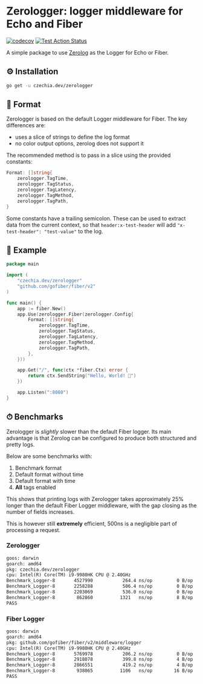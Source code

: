 # Zerologger: logger middleware for Echo and Fiber

[![codecov](https://codecov.io/gh/stellirin/go-zerologger/branch/main/graph/badge.svg?token=h5zC6Okqjz)](https://codecov.io/gh/stellirin/go-zerologger)
[![Test Action Status](https://github.com/stellirin/go-zerologger/workflows/Go/badge.svg)](https://github.com/stellirin/go-zerologger/actions?query=workflow%3AGo)

A simple package to use [Zerolog](https://github.com/rs/zerolog) as the Logger for Echo or Fiber.

## ⚙️ Installation

```sh
go get -u czechia.dev/zerologger
```

## 📝 Format

Zerologger is based on the default Logger middleware for Fiber. The key differences are:

* uses a slice of strings to define the log format
* no color output options, zerolog does not support it

The recommended method is to pass in a slice using the provided constants:

```go
Format: []string{
	zerologger.TagTime,
	zerologger.TagStatus,
	zerologger.TagLatency,
	zerologger.TagMethod,
	zerologger.TagPath,
}
```

Some constants have a trailing semicolon. These can be used to extract data from the current context, so that `header:x-test-header` will add `"x-test-header": "test-value"` to the log.

## 👀 Example

```go
package main

import (
	"czechia.dev/zerologger"
	"github.com/gofiber/fiber/v2"
)

func main() {
	app := fiber.New()
	app.Use(zerologger.Fiber(zerologger.Config{
		Format: []string{
			zerologger.TagTime,
			zerologger.TagStatus,
			zerologger.TagLatency,
			zerologger.TagMethod,
			zerologger.TagPath,
		},
	}))

	app.Get("/", func(ctx *fiber.Ctx) error {
		return ctx.SendString("Hello, World! 👋")
	})

	app.Listen(":8080")
}
```

## ⏱ Benchmarks

Zerologger is _slightly_ slower than the default Fiber logger. Its main advantage is that Zerolog can be configured to produce both structured and pretty logs.

Below are some benchmarks with:

1. Benchmark format
1. Default format without time
1. Default format with time
1. **All** tags enabled

This shows that printing logs with Zerologger takes approximately 25% longer than the default Fiber Logger middleware, with the gap closing as the number of fields increases.

This is however still **extremely** efficient, 500ns is a negligible part of processing a request.

### Zerologger

```txt
goos: darwin
goarch: amd64
pkg: czechia.dev/zerologger
cpu: Intel(R) Core(TM) i9-9980HK CPU @ 2.40GHz
Benchmark_Logger-8   	 4527990	       264.4 ns/op	       0 B/op	       0 allocs/op
Benchmark_Logger-8   	 2258288	       506.4 ns/op	       0 B/op	       0 allocs/op
Benchmark_Logger-8   	 2203069	       536.0 ns/op	       0 B/op	       0 allocs/op
Benchmark_Logger-8   	  862860	      1321   ns/op	       8 B/op	       1 allocs/op
PASS
```

### Fiber Logger

```txt
goos: darwin
goarch: amd64
pkg: github.com/gofiber/fiber/v2/middleware/logger
cpu: Intel(R) Core(TM) i9-9980HK CPU @ 2.40GHz
Benchmark_Logger-8   	 5769978	       206.2 ns/op	       0 B/op	       0 allocs/op
Benchmark_Logger-8   	 2918078	       399.8 ns/op	       4 B/op	       1 allocs/op
Benchmark_Logger-8   	 2866551	       419.2 ns/op	       4 B/op	       1 allocs/op
Benchmark_Logger-8   	  938065	      1106   ns/op	      16 B/op	       2 allocs/op
PASS
```
